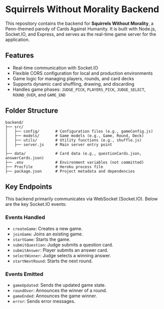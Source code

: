 # Squirrels Without Morality Backend

This repository contains the backend for **Squirrels Without Morality**, a Penn-themed parody of Cards Against Humanity. It is built with Node.js, Socket.IO, and Express, and serves as the real-time game server for the application.

## Features
- Real-time communication with Socket.IO
- Flexible CORS configuration for local and production environments
- Game logic for managing players, rounds, and card decks
- Supports dynamic card shuffling, drawing, and discarding
- Handles game phases: `JUDGE_PICK`, `PLAYERS_PICK`, `JUDGE_SELECT`, `ROUND_OVER`, and `GAME_END`

## Folder Structure
```
backend/
├── src/
│   ├── config/       # Configuration files (e.g., gameConfig.js)
│   ├── models/       # Game models (e.g., Game, Round, Deck)
│   ├── utils/        # Utility functions (e.g., shuffle.js)
│   ├── server.js     # Main server entry point
│
├── data/             # Card data (e.g., questionCards.json, answerCards.json)
├── .env              # Environment variables (not committed)
├── Procfile          # Heroku process file
├── package.json      # Project metadata and dependencies
```

## Key Endpoints
This backend primarily communicates via WebSocket (Socket.IO). Below are the key Socket.IO events:

### Events Handled
- `createGame`: Creates a new game.
- `joinGame`: Joins an existing game.
- `startGame`: Starts the game.
- `submitQuestion`: Judge submits a question card.
- `submitAnswer`: Player submits an answer card.
- `selectWinner`: Judge selects a winning answer.
- `startNextRound`: Starts the next round.

### Events Emitted
- `gameUpdated`: Sends the updated game state.
- `roundOver`: Announces the winner of a round.
- `gameEnded`: Announces the game winner.
- `error`: Sends error messages.
